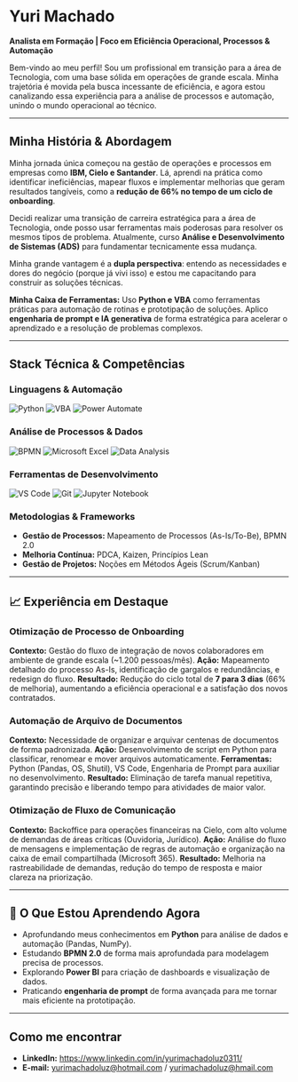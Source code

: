 # Yuri Machado

**Analista em Formação | Foco em Eficiência Operacional, Processos & Automação**

Bem-vindo ao meu perfil! Sou um profissional em transição para a área de Tecnologia, com uma base sólida em operações de grande escala. Minha trajetória é movida pela busca incessante de eficiência, e agora estou canalizando essa experiência para a análise de processos e automação, unindo o mundo operacional ao técnico.

---

## Minha História & Abordagem

Minha jornada única começou na gestão de operações e processos em empresas como **IBM, Cielo e Santander**. Lá, aprendi na prática como identificar ineficiências, mapear fluxos e implementar melhorias que geram resultados tangíveis, como a **redução de 66% no tempo de um ciclo de onboarding**.

Decidi realizar uma transição de carreira estratégica para a área de Tecnologia, onde posso usar ferramentas mais poderosas para resolver os mesmos tipos de problema. Atualmente, curso **Análise e Desenvolvimento de Sistemas (ADS)** para fundamentar tecnicamente essa mudança.

Minha grande vantagem é a **dupla perspectiva**: entendo as necessidades e dores do negócio (porque já vivi isso) e estou me capacitando para construir as soluções técnicas.

**Minha Caixa de Ferramentas:** Uso **Python e VBA** como ferramentas práticas para automação de rotinas e prototipação de soluções. Aplico **engenharia de prompt e IA generativa** de forma estratégica para acelerar o aprendizado e a resolução de problemas complexos.

---

## Stack Técnica & Competências

### Linguagens & Automação
![Python](https://img.shields.io/badge/Python-3776AB?style=for-the-badge&logo=python&logoColor=white)
![VBA](https://img.shields.io/badge/VBA-217346?style=for-the-badge&logo=microsoft-excel&logoColor=white)
![Power Automate](https://img.shields.io/badge/Power_Automate-0066FF?style=for-the-badge&logo=microsoft-power-automate&logoColor=white)

### Análise de Processos & Dados
![BPMN](https://img.shields.io/badge/BPMN-2.0-FF6B6B?style=for-the-badge)
![Microsoft Excel](https://img.shields.io/badge/Excel-Avançado-217346?style=for-the-badge&logo=microsoft-excel&logoColor=white)
![Data Analysis](https://img.shields.io/badge/Análise_de_Dados-008080?style=for-the-badge)

### Ferramentas de Desenvolvimento
![VS Code](https://img.shields.io/badge/VS_Code-007ACC?style=for-the-badge&logo=visual-studio-code&logoColor=white)
![Git](https://img.shields.io/badge/Git-F05032?style=for-the-badge&logo=git&logoColor=white)
![Jupyter Notebook](https://img.shields.io/badge/Jupyter-F37626?style=for-the-badge&logo=jupyter&logoColor=white)

### Metodologias & Frameworks
- **Gestão de Processos:** Mapeamento de Processos (As-Is/To-Be), BPMN 2.0
- **Melhoria Contínua:** PDCA, Kaizen, Princípios Lean
- **Gestão de Projetos:** Noções em Métodos Ágeis (Scrum/Kanban)

---

## 📈 Experiência em Destaque

### **Otimização de Processo de Onboarding**
**Contexto:** Gestão do fluxo de integração de novos colaboradores em ambiente de grande escala (~1.200 pessoas/mês).
**Ação:** Mapeamento detalhado do processo As-Is, identificação de gargalos e redundâncias, e redesign do fluxo.
**Resultado:** Redução do ciclo total de **7 para 3 dias** (66% de melhoria), aumentando a eficiência operacional e a satisfação dos novos contratados.

### **Automação de Arquivo de Documentos**
**Contexto:** Necessidade de organizar e arquivar centenas de documentos de forma padronizada.
**Ação:** Desenvolvimento de script em Python para classificar, renomear e mover arquivos automaticamente.
**Ferramentas:** Python (Pandas, OS, Shutil), VS Code, Engenharia de Prompt para auxiliar no desenvolvimento.
**Resultado:** Eliminação de tarefa manual repetitiva, garantindo precisão e liberando tempo para atividades de maior valor.

### **Otimização de Fluxo de Comunicação**
**Contexto:** Backoffice para operações financeiras na Cielo, com alto volume de demandas de áreas críticas (Ouvidoria, Jurídico).
**Ação:** Análise do fluxo de mensagens e implementação de regras de automação e organização na caixa de email compartilhada (Microsoft 365).
**Resultado:** Melhoria na rastreabilidade de demandas, redução do tempo de resposta e maior clareza na priorização.

---

## 🌱 O Que Estou Aprendendo Agora

- Aprofundando meus conhecimentos em **Python** para análise de dados e automação (Pandas, NumPy).
- Estudando **BPMN 2.0** de forma mais aprofundada para modelagem precisa de processos.
- Explorando **Power BI** para criação de dashboards e visualização de dados.
- Praticando **engenharia de prompt** de forma avançada para me tornar mais eficiente na prototipação.

---

## Como me encontrar

- **LinkedIn:** https://www.linkedin.com/in/yurimachadoluz0311/
- **E-mail:** yurimachadoluz@hotmail.com / yurimachadoluz@hmail.com
